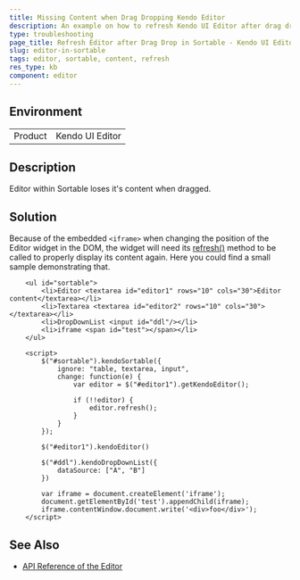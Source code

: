 ```yaml
---
title: Missing Content when Drag Dropping Kendo Editor
description: An example on how to refresh Kendo UI Editor after drag drop in Sortable.
type: troubleshooting
page_title: Refresh Editor after Drag Drop in Sortable - Kendo UI Editor for jQuery
slug: editor-in-sortable
tags: editor, sortable, content, refresh
res_type: kb
component: editor
---
```


## Environment

<table>
 <tr>
  <td>Product</td>
  <td>Kendo UI Editor</td>
 </tr>
</table>

## Description

Editor within Sortable loses it's content when dragged.

## Solution

Because of the embedded `<iframe>` when changing the position of the Editor widget in the DOM, the widget will need its [refresh()](/api/javascript/ui/editor/methods/refresh) method to be called to properly display its content again. Here you could find a small sample demonstrating that.

```dojo
    <ul id="sortable">
        <li>Editor <textarea id="editor1" rows="10" cols="30">Editor content</textarea></li>
        <li>Textarea <textarea id="editor2" rows="10" cols="30"></textarea></li>
        <li>DropDownList <input id="ddl"/></li>
        <li>iframe <span id="test"></span></li>
    </ul>

    <script>
        $("#sortable").kendoSortable({
            ignore: "table, textarea, input",
            change: function(e) {
                var editor = $("#editor1").getKendoEditor();

                if (!!editor) {
                    editor.refresh();
                }
            }
        });

        $("#editor1").kendoEditor()

        $("#ddl").kendoDropDownList({
            dataSource: ["A", "B"]
        })

        var iframe = document.createElement('iframe');
        document.getElementById('test').appendChild(iframe);
        iframe.contentWindow.document.write('<div>foo</div>');
    </script>
```

## See Also

* [API Reference of the Editor](/api/javascript/ui/editor)
